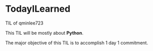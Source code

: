 # TodayILearned
TIL of qminlee723



This TIL will be mostly about **Python**. 

The major objective of this TIL is to accomplish 1 day 1 commitment. 

